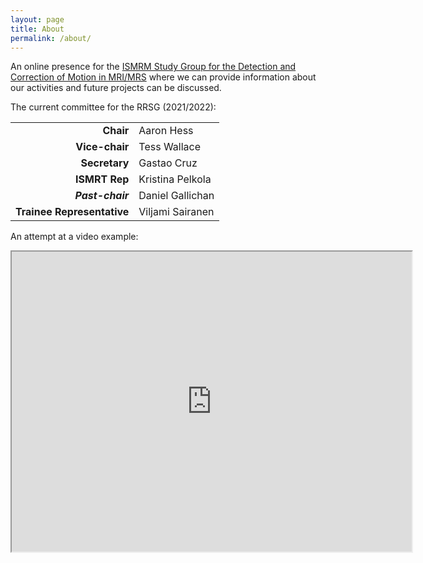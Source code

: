 ```yaml
---
layout: page
title: About
permalink: /about/
---
```


An online presence for the [ISMRM Study Group for the Detection and Correction of Motion in MRI/MRS](https://groups.ismrm.org/detection-and-correction-of-motion-in-mri-and-mrs/) where we can provide information about our activities and future projects can be discussed.

The current committee for the RRSG (2021/2022):

<table class="TFtable" style="width:80%">
  <tr><td align="right"><strong> Chair </strong></td><td> Aaron Hess </td></tr>                                                  
  <tr><td align="right"><strong> Vice-chair </strong></td><td> Tess Wallace </td></tr>   
  <tr><td align="right"><strong> Secretary </strong></td><td> Gastao Cruz </td></tr>    
  <tr><td align="right"><strong> ISMRT Rep </strong></td><td> Kristina Pelkola </td></tr>    
  <tr><td align="right"><strong><em> Past-chair </em></strong></td><td> Daniel Gallichan </td></tr>
  <tr><td align="right"><strong> Trainee Representative </strong></td><td> Viljami Sairanen </td></tr>    
</table>


An attempt at a video example:
<iframe src="https://drive.google.com/file/d/1PhgdOkLpredzAFHnw12_bo4O0wvZik_m/view?usp=drive_link" width="640" height="480" allow="autoplay"></iframe>